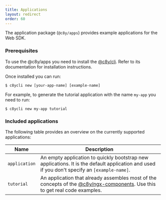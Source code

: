 ```yaml
---
title: Applications
layout: redirect
order: 60
---
```



The application package (`@c8y/apps`) provides example applications for the Web SDK.

### Prerequisites

To use the @c8y/apps you need to install the [@c8y/cli](/guides/web/angular#cli). Refer to its documentation for installation instructions. 

Once installed you can run:

```
$ c8ycli new [your-app-name] [example-name]
```

For example, to generate the tutorial application with the name `my-app` you need to run:

```
$ c8ycli new my-app tutorial
```

### Included applications

The following table provides an overview on the currently supported applications:

| Name | Description |
| ---- | --- |
|`application`| An empty application to quickly bootstrap new applications. It is the default application and used if you don't specify an `[example-name]`.|
|`tutorial`| An application that already assembles most of the concepts of the [@c8y/ngx-components](/guides/web/angular#ngx-components). Use this to get real code examples. |
 